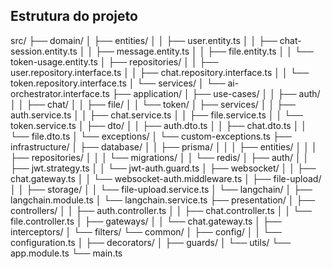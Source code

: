 ## Estrutura do projeto

src/
├── domain/
│   ├── entities/
│   │   ├── user.entity.ts
│   │   ├── chat-session.entity.ts
│   │   ├── message.entity.ts
│   │   ├── file.entity.ts
│   │   └── token-usage.entity.ts
│   ├── repositories/
│   │   ├── user.repository.interface.ts
│   │   ├── chat.repository.interface.ts
│   │   └── token.repository.interface.ts
│   └── services/
│       └── ai-orchestrator.interface.ts
├── application/
│   ├── use-cases/
│   │   ├── auth/
│   │   ├── chat/
│   │   ├── file/
│   │   └── token/
│   ├── services/
│   │   ├── auth.service.ts
│   │   ├── chat.service.ts
│   │   ├── file.service.ts
│   │   └── token.service.ts
│   ├── dto/
│   │   ├── auth.dto.ts
│   │   ├── chat.dto.ts
│   │   └── file.dto.ts
│   └── exceptions/
│       └── custom-exceptions.ts
├── infrastructure/
│   ├── database/
│   │   ├── prisma/
│   │   │   ├── entities/
│   │   │   ├── repositories/
│   │   │   └── migrations/
│   │   └── redis/
│   ├── auth/
│   │   ├── jwt.strategy.ts
│   │   └── jwt-auth.guard.ts
│   ├── websocket/
│   │   ├── chat.gateway.ts
│   │   └── websocket-auth.middleware.ts
│   ├── file-upload/
│   │   ├── storage/
│   │   └── file-upload.service.ts
│   └── langchain/
│       ├── langchain.module.ts
│       └── langchain.service.ts
├── presentation/
│   ├── controllers/
│   │   ├── auth.controller.ts
│   │   ├── chat.controller.ts
│   │   └── file.controller.ts
│   ├── gateways/
│   │   └── chat.gateway.ts
│   ├── interceptors/
│   └── filters/
└── common/
│    ├── config/
│    │   └── configuration.ts
│    ├── decorators/
│    ├── guards/
│    └── utils/
└── app.module.ts
└── main.ts